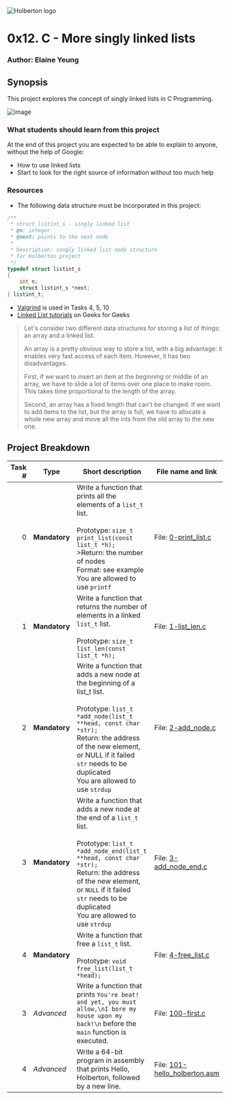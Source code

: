 <img src="https://www.holbertonschool.com/assets/holberton-logo-1cc451260ca3cd297def53f2250a9794810667c7ca7b5fa5879a569a457bf16f.png" alt="Holberton logo">

# 0x12. C - More singly linked lists

### Author: Elaine Yeung

## Synopsis
This project explores the concept of singly linked lists in C Programming.

![image](https://cloud.githubusercontent.com/assets/23224088/24430152/1a2fde02-13ca-11e7-8a67-f2420de7c4aa.png)
### What students should learn from this project

At the end of this project you are expected to be able to explain to anyone, without the help of Google:
- How to use linked lists
- Start to look for the right source of information without too much help

### Resources
- The following data structure must be incorporated in this project:
```C
/**
 * struct listint_s - singly linked list
 * @n: integer
 * @next: points to the next node
 *
 * Description: singly linked list node structure
 * for Holberton project
 */
typedef struct listint_s
{
    int n;
    struct listint_s *next;
} listint_t;
```
- [Valgrind](http://valgrind.org/docs/) is used in Tasks  4, 5, 10
- [Linked List tutorials](http://www.geeksforgeeks.org/data-structures/linked-list/) on Geeks for Geeks
>Let's consider two different data structures for storing a list of things: an array and a linked list.
>
>An array is a pretty obvious way to store a list, with a big advantage:  it enables very fast access of each item.  However, it has two disadvantages.
>
>First, if we want to insert an item at the beginning or middle of an array, we have to slide a lot of items over one place to make room.  This takes time proportional to the length of the array.
>
>Second, an array has a fixed length that can't be changed.  If we want to add items to the list, but the array is full, we have to allocate a whole new array and move all the ints from the old array to the new one.

## Project Breakdown
| Task # | Type | Short description | File name and link |
| ---: | --- | --- | --- |
|0 | **Mandatory**  |Write a function that prints all the elements of a `list_t` list.<br><br>Prototype: `size_t print_list(const list_t *h);`<br>>Return: the number of nodes<br>Format: see example<br>You are allowed to use `printf`<br>   | File: [0-print_list.c](./0-print_list.c) |
|1 | **Mandatory** | Write a function that returns the number of elements in a linked `list_t` list.<br><br>Prototype: `size_t list_len(const list_t *h);`   | File: [1-list_len.c](./1-list_len.c) |
|2 | **Mandatory** | Write a function that adds a new node at the beginning of a list_t list.<br><br>Prototype: `list_t *add_node(list_t **head, const char *str);`<br>Return: the address of the new element, or NULL if it failed<br>`str` needs to be duplicated<br>You are allowed to use `strdup`   | File: [2-add_node.c](./2-add_node.c) |
|3 | **Mandatory** | Write a function that adds a new node at the end of a `list_t` list.<br><br>Prototype: `list_t *add_node_end(list_t **head, const char *str);`<br>Return: the address of the new element, or `NULL` if it failed<br>`str` needs to be duplicated<br>You are allowed to use `strdup`   | File: [3-add_node_end.c](./3-add_node_end.c) |
|4 | **Mandatory** | Write a function that free a `list_t` list.<br><br>Prototype: `void free_list(list_t *head);`    | File: [4-free_list.c](./4-free_list.c)|
|3 | *Advanced* | Write a function that prints `You're beat! and yet, you must allow,\nI bore my house upon my back!\n` before the `main` function is executed.    |File: [100-first.c](./100-first.c) |
|4 | *Advanced* | Write a 64-bit program in assembly that prints Hello, Holberton, followed by a new line. | File: [101-hello_holberton.asm](./101-hello_holberton.asm) |